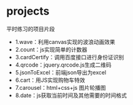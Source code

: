 # projects
平时练习的项目片段
- 1.wave：利用canvas实现的波浪动画效果
- 2.count：js实现简单的计数器
- 3.cardCertify：调用百度接口进行身份证识别
- 4.qrcode：jquery.qrcode.js生成二维码
- 5.jsonToExcel：前端json导出为excel
- 6.cart：用JS实现购物车特效
- 7.carousel：html+css+js 图片轮播图
- 8.date：js获取当前时间及其他需要的时间格式
